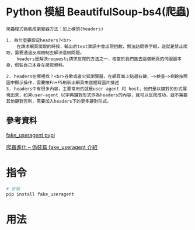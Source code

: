 # Python 模組 BeautifulSoup-bs4(爬蟲)

```
爬蟲程式偽裝成瀏覽器方法：加上標頭(headers)

1. 為什麼要設定headers?<br>
	在請求網頁爬取的時候，輸出的text資訊中會出現抱歉，無法訪問等字眼，這就是禁止爬取，需要通過反爬機制去解決這個問題。
	headers是解決requests請求反爬的方法之一，相當於我們進去這個網頁的伺服器本身，假裝自己本身在爬取資料。

2. headers在哪裡找？<br>谷歌或者火狐瀏覽器，在網頁面上點選右鍵，–>檢查–>剩餘按照圖中顯示操作，需要按Fn+F5刷新出網頁來這裡寫圖片描述
3. headers中有很多內容，主要常用的就是user-agent 和 host，他們是以鍵對的形式展現出來，如果user-agent 以字典鍵對形式作為headers的內容，就可以反爬成功，就不需要其他鍵對否則，需要加入headers下的更多鍵對形式。

```

## 參考資料

[fake_useragent pypi](https://pypi.org/project/fake_useragent/)

[爬蟲進化 – 偽裝篇 fake_useragent 介紹](https://weikaiwei.com/python/python-crawler-fake-useragent/)


# 指令

```bash
# 安裝
pip install fake_useragent
```

# 用法

```Python
```
